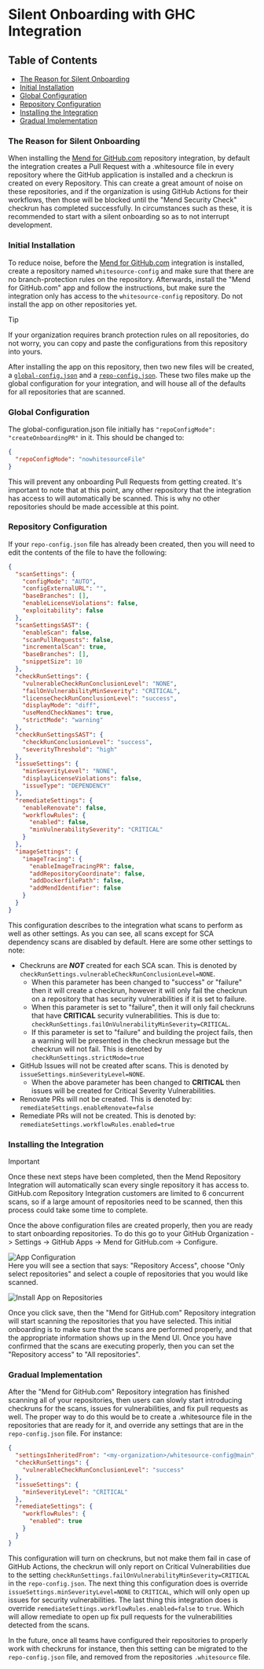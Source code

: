 # Silent Onboarding with GHC Integration

## Table of Contents
- [The Reason for Silent Onboarding](#the-reason-for-silent-onboarding)
- [Initial Installation](#initial-installation)
- [Global Configuration](#Global-Configuration)
- [Repository Configuration](#Repository-Configuration)
- [Installing the Integration](#Installing-the-Integration)
- [Gradual Implementation](#Gradual-Implementation)

### The Reason for Silent Onboarding
When installing the [Mend for GitHub.com](https://docs.mend.io/bundle/integrations/page/scan_your_repositories_with_mend_for_github_com.html) repository integration, by default the integration creates a Pull Request with a .whitesource file in every repository where the GitHub application is installed and a checkrun is created on every Repository. This can create a great amount of noise on these repositories, and if the organization is using GitHub Actions for their workflows, then those will be blocked until the "Mend Security Check" checkrun has completed successfully. In circumstances such as these, it is recommended to start with a silent onboarding so as to not interrupt development.

### Initial Installation
To reduce noise, before the [Mend for GitHub.com](https://docs.mend.io/bundle/integrations/page/scan_your_repositories_with_mend_for_github_com.html) integration is installed, create a repository named ``whitesource-config`` and make sure that there are no branch-protection rules on the repository. Afterwards, install the "Mend for GitHub.com" app and follow the instructions, but make sure the integration only has access to the ``whitesource-config`` repository. Do not install the app on other repositories yet.

> [!TIP]  
> If your organization requires branch protection rules on all repositories, do not worry, you can copy and paste the configurations from this repository into yours.

After installing the app on this repository, then two new files will be created, a [``global-config.json``](#Global-Configuration) and a [``repo-config.json``](#Repository-Configuration). These two files make up the global configuration for your integration, and will house all of the defaults for all repositories that are scanned.

### Global Configuration
The global-configuration.json file initially has ``"repoConfigMode": "createOnboardingPR"`` in it. This should be changed to:
```json
{
  "repoConfigMode": "nowhitesourceFile"
}
```

This will prevent any onboarding Pull Requests from getting created. It's important to note that at this point, any other repository that the integration has access to will automatically be scanned. This is why no other repositories should be made accessible at this point.

### Repository Configuration
If your ``repo-config.json`` file has already been created, then you will need to edit the contents of the file to have the following:

```json
{
  "scanSettings": {
    "configMode": "AUTO",
    "configExternalURL": "",
    "baseBranches": [],
    "enableLicenseViolations": false,
    "exploitability": false
  },
  "scanSettingsSAST": {
    "enableScan": false,
    "scanPullRequests": false,
    "incrementalScan": true,
    "baseBranches": [],
    "snippetSize": 10
  },
  "checkRunSettings": {
    "vulnerableCheckRunConclusionLevel": "NONE",
    "failOnVulnerabilityMinSeverity": "CRITICAL",
    "licenseCheckRunConclusionLevel": "success",
    "displayMode": "diff",
    "useMendCheckNames": true,
    "strictMode": "warning"
  },
  "checkRunSettingsSAST": {
    "checkRunConclusionLevel": "success",
    "severityThreshold": "high"
  },
  "issueSettings": {
    "minSeverityLevel": "NONE",
    "displayLicenseViolations": false,
    "issueType": "DEPENDENCY"
  },
  "remediateSettings": {
    "enableRenovate": false,
    "workflowRules": {
      "enabled": false,
      "minVulnerabilitySeverity": "CRITICAL"
    }
  },
  "imageSettings": {
    "imageTracing": {
      "enableImageTracingPR": false,
      "addRepositoryCoordinate": false,
      "addDockerfilePath": false,
      "addMendIdentifier": false
    }
  }
}
```

This configuration describes to the integration what scans to perform as well as other settings. As you can see, all scans except for SCA dependency scans are disabled by default. Here are some other settings to note:  
- Checkruns are _**NOT**_ created for each SCA scan. This is denoted by  
``checkRunSettings.vulnerableCheckRunConclusionLevel=NONE``.  
  - When this parameter has been changed to "success" or "failure" then it will create a checkrun, however it will only fail the checkrun on a repository that has security vulnerabilities if it is set to failure.  
  - When this parameter is set to "failure", then it will only fail checkruns that have **CRITICAL** security vulnerabilities. This is due to: ``checkRunSettings.failOnVulnerabilityMinSeverity=CRITICAL``.  
  - If this parameter is set to "failure" and building the project fails, then a warning will be presented in the checkrun message but the checkrun will not fail. This is denoted by ``checkRunSettings.strictMode=true``  
- GitHub Issues will not be created after scans. This is denoted by ``issueSettings.minSeverityLevel=NONE``.  
  - When the above parameter has been changed to **CRITICAL** then issues will be created for Critical Severity Vulnerabilities.  
- Renovate PRs will not be created. This is denoted by: ``remediateSettings.enableRenovate=false``  
- Remediate PRs will not be created. This is denoted by: ``remediateSettings.workflowRules.enabled=true``  

### Installing the Integration
> [!IMPORTANT]  
> Once these next steps have been completed, then the Mend Repository Integration will automatically scan every single repository it has access to. GitHub.com Repository Integration customers are limited to 6 concurrent scans, so if a large amount of repositories need to be scanned, then this process could take some time to complete.  

Once the above configuration files are created properly, then you are ready to start onboarding repositories. To do this go to your GitHub Organization -> Settings -> GitHub Apps -> Mend for GitHub.com -> Configure.  

![App Configuration](./images/configure-app.png)  
Here you will see a section that says: "Repository Access", choose "Only select repositories" and select a couple of repositories that you would like scanned.  

![Install App on Repositories](./images/install-app.png)  

Once you click save, then the "Mend for GitHub.com" Repository integration will start scanning the repositories that you have selected. This initial onboarding is to make sure that the scans are performed properly, and that the appropriate information shows up in the Mend UI. Once you have confirmed that the scans are executing properly, then you can set the "Repository access" to "All repositories".

### Gradual Implementation

After the "Mend for GitHub.com" Repository integration has finished scanning all of your repositories, then users can slowly start introducing checkruns for the scans, issues for vulnerabilities, and fix pull requests as well. The proper way to do this would be to create a .whitesource file in the repositories that are ready for it, and override any settings that are in the ``repo-config.json`` file. For instance:
```json
{
  "settingsInheritedFrom": "<my-organization>/whitesource-config@main",
  "checkRunSettings": {
    "vulnerableCheckRunConclusionLevel": "success"
  },
  "issueSettings": {
    "minSeverityLevel": "CRITICAL"
  },
  "remediateSettings": {
    "workflowRules": {
      "enabled": true
    }
  }
}
```

This configuration will turn on checkruns, but not make them fail in case of GitHub Actions, the checkrun will only report on Critical Vulnerabilities due to the setting ``checkRunSettings.failOnVulnerabilityMinSeverity=CRITICAL`` in the ``repo-config.json``.
The next thing this configuration does is override ``issueSettings.minSeverityLevel=NONE`` to ``CRITICAL``, which will only open up issues for security vulnerabilities. The last thing this integration does is override ``remediateSettings.workflowRules.enabled=false`` to ``true``. Which will allow remediate to open up fix pull requests for the vulnerabilities detected from the scans.

In the future, once all teams have configured their repositories to properly work with checkruns for instance, then this setting can be migrated to the ``repo-config.json`` file, and removed from the repositories ``.whitesource`` file. 
